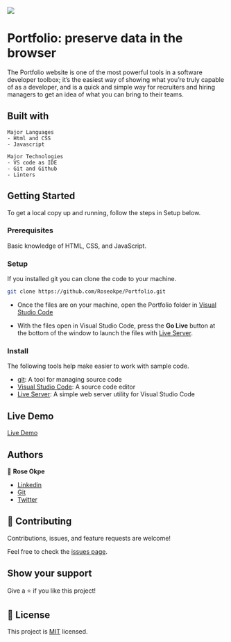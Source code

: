 ![](https://img.shields.io/badge/Microverse-blueviolet)

# Portfolio: preserve data in the browser
 The Portfolio website is one of the most powerful tools in a software developer toolbox; it’s the easiest way of showing what you’re truly capable of as a developer, and is a quick and simple way for recruiters and hiring managers to get an idea of what you can bring to their teams.

## Built with 
    Major Languages
    - Html and CSS
    - Javascript
    
    Major Technologies
    - VS code as IDE
    - Git and Github
    - Linters

## Getting Started
To get a local copy up and running, follow the steps in Setup below.

### Prerequisites
Basic knowledge of HTML, CSS, and JavaScript.

### Setup
If you installed git you can clone the code to your machine.

```bash
git clone https://github.com/Roseokpe/Portfolio.git
```

- Once the files are on your machine, open the Portfolio folder in [Visual Studio Code](https://code.visualstudio.com/)

- With the files open in Visual Studio Code, press the **Go Live** button at the bottom of the window to launch the files with [Live Server](https://marketplace.visualstudio.com/items?itemName=ritwickdey.LiveServer).

### Install

The following tools help make easier to work with sample code.

- [git](https://git-scm.com/downloads): A tool for managing source code
- [Visual Studio Code](https://code.visualstudio.com/): A source code editor
- [Live Server](https://marketplace.visualstudio.com/items?itemName=ritwickdey.LiveServer): A simple web server utility for Visual Studio Code


## Live Demo
 [Live Demo](https://roseokpe.github.io/Portfolio/)
 
 
 ## Authors
 
👤 **Rose Okpe**

- [Linkedin](https://www.linkedin.com/in/roseokpe/)
- [Git](https://github.com/Roseokpe)
- [Twitter](https://twitter.com/roseokpe)

## 🤝 Contributing

Contributions, issues, and feature requests are welcome!

Feel free to check the [issues page](https://github.com/Roseokpe/Portfolio/issues).

## Show your support

Give a ⭐️ if you like this project!


## 📝 License

This project is [MIT](./MIT.md) licensed.
